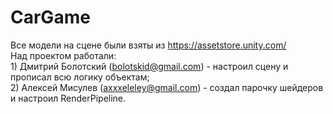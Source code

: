# CarGame
 
Все модели на сцене были взяты из https://assetstore.unity.com/ <br>
Над проектом работали: <br>
    1) Дмитрий Болотский (bolotskid@gmail.com) - настроил сцену и прописал всю логику объектам; <br>
    2) Алексей Мисулев (axxxeleley@gmail.com) - создал парочку шейдеров и настроил RenderPipeline.
    
